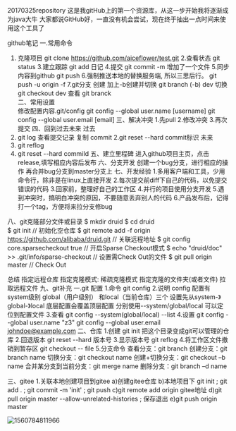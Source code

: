 20170325repository
这是我gitHub上的第一个资源库，从这一步开始我将逐渐成为java大牛
大家都说GitHub好，一直没有机会尝试，现在终于抽出一点时间来使用这个工具了


github笔记
一.常用命令
1. 克隆项目
git clone https://github.com/aiceflower/test.git
2.查看状态
git status
3.建立跟踪
git add 日记
4.提交
git commit -m 增加了一个文件
5.同步内容到github
git push 
6.强制推送本地的替换服务端, 所以三思后行。
git push -u origin -f
7.git分支
创建 加上-b创建并切换
git branch (-b) dev
切换
git checkout dev
查看
	git branck	
	二、常用设置		
修改配置内容.git/config
git config --global user.name [username]
git config --global user.email [email]
三、解决冲突
1.先pull
2.修改冲突
3.再次提交
四、回到过去未来
过去
1. git log 查看提交记录 复制 commit
2.git reset --hard commit标识
未来
1. git reflog
2. git reset --hard commiId
五、建立里程碑
进入github项目主页，点击release,填写相应内容后发布
六、分支开发
创建一个bug分支，进行相应的操作
再合并bug分支到master分支上
七、开发经验
1.多用客户端和工具，少用命令行，除非是在linux上直接开发
2.每次提交前diff下自己的代码，以免提交错误的代码
3.回家前，整理好自己的工作区
4.并行的项目使用分支开发
5.遇到冲突时，搞明白冲突的原因，不要随意丢弃别人的代码
6.产品发布后，记得打一个tag，方便将来拉分支修bug

八、git克隆部分文件或目录
$ mkdir druid
$ cd druid 			 
$ git init // 初始化空仓库
$ git remote add -f origin https://github.com/alibaba/druid.git // 关联远程地址
$ git config core.sparsecheckout true // 开启Sparse Checkout模式
$ echo "druid/doc" >> .git/info/sparse-checkout // 设置需Check Out的文件
$ git pull origin master // Check Out

总结
指定远程仓库
指定克隆模式: 稀疏克隆模式
指定克隆的文件夹(或者文件)
拉取远程文件
九、git补充
一.git 配置
1.命令
	git config
2.说明
	config 配置有system级别 global（用户级别） 和local（当前仓库）三个 设置先从system-》global-》local  底层配置会覆盖顶层配置 分别使用--system/global/local 可以定位到配置文件
3.查看
	git config --system(global/local) --list
4.设置
	git config --global user.name "z3"
	git config --global user.email johndoe@example.com
二、仓库
1.创建
	git init 把这个目录变成git可以管理的仓库
2.回退版本
	git reset  --hard 版本号
3.显示版本号
	git reflog 
4.将工作区文件撤销到暂存区
	git checkout  --  file
5.分支命令
查看分支：git branch
创建分支：git branch name
切换分支：git checkout name
创建+切换分支：git checkout –b name
合并某分支到当前分支：git merge name
删除分支：git branch –d name

三、gitee
1.关联本地创建项目到gitee
a)创建gitee仓库
b)本地项目下 git init ; git add . ; git commit -m 'init' ; git push
c)git remote add origin gitee地址
d)git pull origin master --allow-unrelated-histories  ; 保存退出
e)git push origin master 

![1560784811966](C:\Users\alonglamp\AppData\Roaming\Typora\typora-user-images\1560784811966.png)